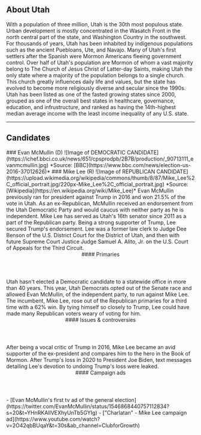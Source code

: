 ## About Utah
With a population of three million, Utah is the 30th most populous state. Urban development is mostly concentrated in the Wasatch Front in the north central part of the state, and Washington Country in the southwest. For thousands of years, Utah has been inhabited by indigenous populations such as the ancient Puebloans, Ute, and Navajo. Many of Utah's first settlers after the Spanish were Mormon Americans fleeing government control. Over half of Utah's population are Mormon of whom a vast majority belong to The Church of Jesus Christ of Latter-day Saints, making Utah the only state where a majority of the population belongs to a single church. This church greatly influences daily life and values, but the state has evolved to become more religiously diverse and secular since the 1990s. Utah has been listed as one of the fasted growing states since 2000, grouped as one of the overall best states in healthcare, governance, education, and infrustructure, and ranked as having the 14th-highest median average income with the least income inequality of any U.S. state.

---

## Candidates

<Grid>
  <Box>
    ### Evan McMullin (D)
    ![Image of DEMOCRATIC CANDIDATE](https://ichef.bbci.co.uk/news/651/cpsprodpb/2B7B/production/_90713111_evanmcmullin.jpg)
    *Source: [BBC](https://www.bbc.com/news/election-us-2016-37012626)*
  </Box>
  <Box>
    ### Mike Lee (R)
    ![Image of REPUBLICAN CANDIDATE](https://upload.wikimedia.org/wikipedia/commons/thumb/8/87/Mike_Lee%2C_official_portrait.jpg/220px-Mike_Lee%2C_official_portrait.jpg)
    *Source: [Wikipedia](https://en.wikipedia.org/wiki/Mike_Lee)*
  </Box>

  <Box>
    Evan McMullin previously ran for president against Trump in 2016 and won 21.5% of the vote in Utah. As an ex-Republican, McMullin received an endorsement from the Utah Democratic Party and would caucus with neither party as he is independent.
  </Box>
  <Box>
    Mike Lee has served as Utah's 16th senator since 2011 as a part of the Republican party. Being a strong supporter of Trump, Lee secured Trump's endorsement. Lee was a former law clerk to Judge Dee Benson of the U.S. District Court for the District of Utah, and then with future Supreme Court Justice Judge Samuel A. Alito, Jr. on the U.S. Court of Appeals for the Third Circuit.
  </Box>

  <Header>
    #### Primaries
  </Header>
  <Box>
    Utah hasn't elected a Democratic candidate to a statewide office in more than 40 years. This year, Utah Democrats opted out of the Senate race and allowed Evan McMullin, of the independent party, to run against Mike Lee.
  </Box>
  <Box>
    The incumbent, Mike Lee, rose out of the Republican primaries for a third time with a 62% win. By tying himself so closely to Trump, Lee could have made many Republican voters weary of voting for him.
  </Box>

  <Header>
    #### Issues & controversies
  </Header>

  <WideBox>
    After being a vocal critic of Trump in 2016, Mike Lee became an avid supporter of the ex-president and compares him to the hero in the Book of Mormon. After Trump's loss in 2020 to President Joe Biden, text messages detailing Lee's devotion to undoing Trump's loss were leaked. 
  </WideBox>
 
  <Header>
    #### Campaign ads
  </Header>
  <Box>
    - [Evan McMullin's first tv ad of the general election](https://twitter.com/EvanMcMullin/status/1546868440757112834?s=20&t=YHnRKAIlVEXhyUnTb5GYIg)
  </Box>
  <Box>
    - ["Charlatan" - Mike Lee campaign ad](https://www.youtube.com/watch?v=2O42qbBUqaY&t=30s&ab_channel=ClubforGrowth)
  </Box>
</Grid>
